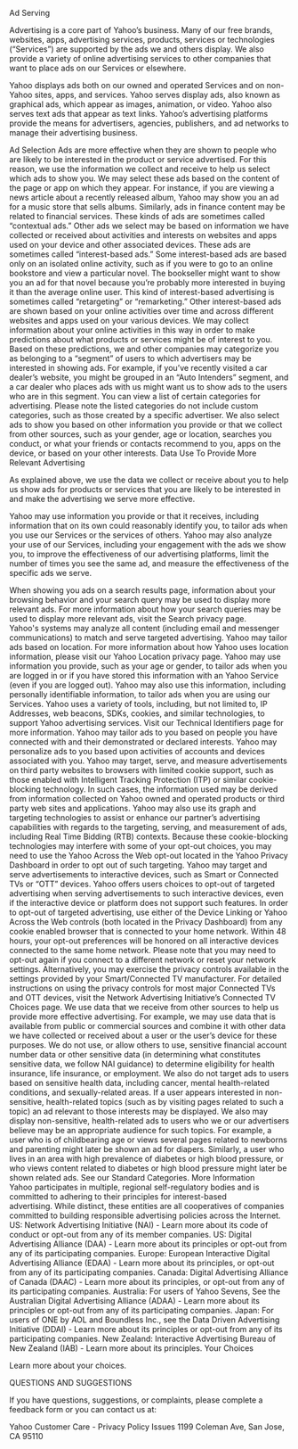 Ad Serving

Advertising is a core part of Yahoo’s business. Many of our free brands, websites, apps, advertising services, products, services or technologies (“Services”) are supported by the ads we and others display. We also provide a variety of online advertising services to other companies that want to place ads on our Services or elsewhere.

Yahoo displays ads both on our owned and operated Services and on non-Yahoo sites, apps, and services. Yahoo serves display ads, also known as graphical ads, which appear as images, animation, or video. Yahoo also serves text ads that appear as text links. Yahoo’s advertising platforms provide the means for advertisers, agencies, publishers, and ad networks to manage their advertising business.

Ad Selection
Ads are more effective when they are shown to people who are likely to be interested in the product or service advertised. For this reason, we use the information we collect and receive to help us select which ads to show you.
We may select these ads based on the content of the page or app on which they appear. For instance, if you are viewing a news article about a recently released album, Yahoo may show you an ad for a music store that sells albums. Similarly, ads in finance content may be related to financial services. These kinds of ads are sometimes called “contextual ads.”
Other ads we select may be based on information we have collected or received about activities and interests on websites and apps used on your device and other associated devices. These ads are sometimes called “interest-based ads.” Some interest-based ads are based only on an isolated online activity, such as if you were to go to an online bookstore and view a particular novel. The bookseller might want to show you an ad for that novel because you’re probably more interested in buying it than the average online user. This kind of interest-based advertising is sometimes called “retargeting” or “remarketing.”
Other interest-based ads are shown based on your online activities over time and across different websites and apps used on your various devices. We may collect information about your online activities in this way in order to make predictions about what products or services might be of interest to you. Based on these predictions, we and other companies may categorize you as belonging to a “segment” of users to which advertisers may be interested in showing ads. For example, if you’ve recently visited a car dealer’s website, you might be grouped in an “Auto Intenders” segment, and a car dealer who places ads with us might want us to show ads to the users who are in this segment. You can view a list of certain categories for advertising. Please note the listed categories do not include custom categories, such as those created by a specific advertiser.
We also select ads to show you based on other information you provide or that we collect from other sources, such as your gender, age or location, searches you conduct, or what your friends or contacts recommend to you, apps on the device, or based on your other interests.
Data Use To Provide More Relevant Advertising

As explained above, we use the data we collect or receive about you to help us show ads for products or services that you are likely to be interested in and make the advertising we serve more effective.

Yahoo may use information you provide or that it receives, including information that on its own could reasonably identify you, to tailor ads when you use our Services or the services of others. Yahoo may also analyze your use of our Services, including your engagement with the ads we show you, to improve the effectiveness of our advertising platforms, limit the number of times you see the same ad, and measure the effectiveness of the specific ads we serve.

When showing you ads on a search results page, information about your browsing behavior and your search query may be used to display more relevant ads. For more information about how your search queries may be used to display more relevant ads, visit the Search privacy page.
Yahoo's systems may analyze all content (including email and messenger communications) to match and serve targeted advertising.
Yahoo may tailor ads based on location. For more information about how Yahoo uses location information, please visit our Yahoo Location privacy page.
Yahoo may use information you provide, such as your age or gender, to tailor ads when you are logged in or if you have stored this information with an Yahoo Service (even if you are logged out). Yahoo may also use this information, including personally identifiable information, to tailor ads when you are using our Services.
Yahoo uses a variety of tools, including, but not limited to, IP Addresses, web beacons, SDKs, cookies, and similar technologies, to support Yahoo advertising services. Visit our Technical Identifiers page for more information.
Yahoo may tailor ads to you based on people you have connected with and their demonstrated or declared interests.
Yahoo may personalize ads to you based upon activities of accounts and devices associated with you.
Yahoo may target, serve, and measure advertisements on third party websites to browsers with limited cookie support, such as those enabled with Intelligent Tracking Protection (ITP) or similar cookie-blocking technology. In such cases, the information used may be derived from information collected on Yahoo owned and operated products or third party web sites and applications. Yahoo may also use its graph and targeting technologies to assist or enhance our partner’s advertising capabilities with regards to the targeting, serving, and measurement of ads, including Real Time Bidding (RTB) contexts. Because these cookie-blocking technologies may interfere with some of your opt-out choices, you may need to use the Yahoo Across the Web opt-out located in the Yahoo Privacy Dashboard in order to opt out of such targeting.
Yahoo may target and serve advertisements to interactive devices, such as Smart or Connected TVs or “OTT” devices. Yahoo offers users choices to opt-out of targeted advertising when serving advertisements to such interactive devices, even if the interactive device or platform does not support such features. In order to opt-out of targeted advertising, use either of the Device Linking or Yahoo Across the Web controls (both located in the Privacy Dashboard) from any cookie enabled browser that is connected to your home network. Within 48 hours, your opt-out preferences will be honored on all interactive devices connected to the same home network. Please note that you may need to opt-out again if you connect to a different network or reset your network settings. Alternatively, you may exercise the privacy controls available in the settings provided by your Smart/Connected TV manufacturer. For detailed instructions on using the privacy controls for most major Connected TVs and OTT devices, visit the Network Advertising Initiative’s Connected TV Choices page.
We use data that we receive from other sources to help us provide more effective advertising. For example, we may use data that is available from public or commercial sources and combine it with other data we have collected or received about a user or the user’s device for these purposes.
We do not use, or allow others to use, sensitive financial account number data or other sensitive data (in determining what constitutes sensitive data, we follow NAI guidance) to determine eligibility for health insurance, life insurance, or employment. We also do not target ads to users based on sensitive health data, including cancer, mental health-related conditions, and sexually-related areas.
If a user appears interested in non-sensitive, health-related topics (such as by visiting pages related to such a topic) an ad relevant to those interests may be displayed. We also may display non-sensitive, health-related ads to users who we or our advertisers believe may be an appropriate audience for such topics. For example, a user who is of childbearing age or views several pages related to newborns and parenting might later be shown an ad for diapers. Similarly, a user who lives in an area with high prevalence of diabetes or high blood pressure, or who views content related to diabetes or high blood pressure might later be shown related ads. See our Standard Categories.
More Information
Yahoo participates in multiple, regional self-regulatory bodies and is committed to adhering to their principles for interest-based advertising. While distinct, these entities are all cooperatives of companies committed to building responsible advertising policies across the Internet.
US: Network Advertising Initiative (NAI) - Learn more about its code of conduct or opt-out from any of its member companies.
US: Digital Advertising Alliance (DAA) - Learn more about its principles or opt-out from any of its participating companies.
Europe: European Interactive Digital Advertising Alliance (EDAA) - Learn more about its principles, or opt-out from any of its participating companies.
Canada: Digital Advertising Alliance of Canada (DAAC) - Learn more about its principles, or opt-out from any of its participating companies.
Australia: For users of Yahoo Sevens, See the Australian Digital Advertising Alliance (ADAA) - Learn more about its principles or opt-out from any of its participating companies.
Japan: For users of ONE by AOL and Boundless Inc., see the Data Driven Advertising Initiative (DDAI) - Learn more about its principles or opt-out from any of its participating companies.
New Zealand: Interactive Advertising Bureau of New Zealand (IAB) - Learn more about its principles.
Your Choices

Learn more about your choices.

QUESTIONS AND SUGGESTIONS

If you have questions, suggestions, or complaints, please complete a feedback form or you can contact us at:

Yahoo
Customer Care - Privacy Policy Issues
1199 Coleman Ave,
San Jose, CA 95110